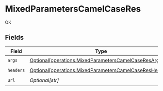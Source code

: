 # MixedParametersCamelCaseRes

OK


## Fields

| Field                                                                                                                        | Type                                                                                                                         | Required                                                                                                                     | Description                                                                                                                  |
| ---------------------------------------------------------------------------------------------------------------------------- | ---------------------------------------------------------------------------------------------------------------------------- | ---------------------------------------------------------------------------------------------------------------------------- | ---------------------------------------------------------------------------------------------------------------------------- |
| `args`                                                                                                                       | [Optional[operations.MixedParametersCamelCaseResArgs]](undefined/models/operations/mixedparameterscamelcaseresargs.md)       | :heavy_check_mark:                                                                                                           | N/A                                                                                                                          |
| `headers`                                                                                                                    | [Optional[operations.MixedParametersCamelCaseResHeaders]](undefined/models/operations/mixedparameterscamelcaseresheaders.md) | :heavy_check_mark:                                                                                                           | N/A                                                                                                                          |
| `url`                                                                                                                        | *Optional[str]*                                                                                                              | :heavy_check_mark:                                                                                                           | N/A                                                                                                                          |